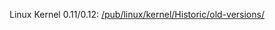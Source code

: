 Linux Kernel 0.11/0.12: [/pub/linux/kernel/Historic/old-versions/](https://cdn.kernel.org/pub/linux/kernel/Historic/old-versions/)
